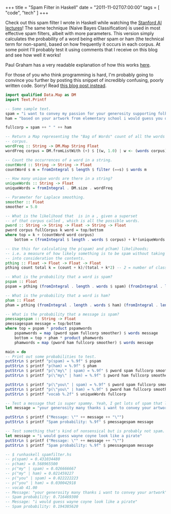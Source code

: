 +++
title = "Spam Filter in Haskell"
date = "2011-11-02T07:00:00"
tags = [ "code", "tech" ]
+++

Check out this spam filter I wrote in Haskell while watching the
[Stanford AI lectures](http://ai-class.com)! The same technique (Naive
Bayes Classification) is used in most effective spam filters, albeit
with more parameters. This version simply calculates the probability of
a word being either spam or ham (the technical term for non-spam), based
on how frequently it occurs in each corpus. At some point I'll probably
test it using comments that I receive on this blog and see how well it
works!

Paul Graham has a very readable explanation of how this works
[here](http://www.paulgraham.com/spam.html).

For those of you who think programming is hard, I'm probably going to
convince you further by posting this snippet of incredibly confusing,
poorly written code. Sorry! Read [this blog post
instead](/2010/12/15/exams-are-almost-over/).

~~~haskell
import qualified Data.Map as DM
import Text.Printf

-- Some sample text.
spam = "i want to convey my passion for your generosity supporting folks that require assistance with the topic your very own"
ham = "based on your artwork from elementary school i would guess you drew panels 1 and 4 and the camera on wayne coyne microphone you look like a pirate"

fullcorp = spam ++ " " ++ ham

-- Return a Map representing the "Bag of Words" count of all the words in the
-- corpus.
wordFreq :: String -> DM.Map String Float
wordFreq corpus = DM.fromListWith (+) $ [(w, 1.0) | w <- (words corpus)]

-- Count the occurrences of a word in a string.
countWord :: String -> String -> Float
countWord s m = fromIntegral $ length $ filter (==s) $ words m

-- How many unique words are there in a string?
uniqueWords :: String -> Float
uniqueWords = fromIntegral . DM.size . wordFreq

-- Parameter for Laplace smoothing.
smoother :: Float
smoother = 5.0

-- What is the likelihood that  is in a , given a superset
-- of that corpus called , which is all the possible words.
pword :: String -> String -> Float -> String -> Float
pword corpus fullCorpus k word = top/bottom
where top = k + (countWord word corpus)
    bottom = (fromIntegral $ length . words $ corpus) + k*(uniqueWords fullCorpus)

-- Use this for calculating the p(spam) and p(ham) likelihoods;
-- i.e. a measure of how likely something is to be spam without taking
-- into consideration the contents.
pthing :: Float -> Float -> Float -> Float
pthing count total k = (count + k)/(total + k*2) -- 2 = number of classes (spam, ham)

-- What is the probability that a word is spam?
pspam :: Float
pspam = pthing (fromIntegral . length . words $ spam) (fromIntegral . length . words $ fullcorp) smoother

-- What is the probability that a word is ham?
pham :: Float
pham = pthing (fromIntegral . length . words $ ham) (fromIntegral . length . words $ fullcorp) smoother

-- What is the probability that a message is spam?
pmessagespam :: String -> Float
pmessagespam message = top/bottom
where top = pspam * product pspamwords
    pspamwords = map (pword spam fullcorp smoother) $ words message
    bottom = top + pham * product phamwords
    phamwords = map (pword ham fullcorp smoother) $ words message

main = do
-- Print out some probabilities to test.
putStrLn $ printf "p(spam) = %.9f" $ pspam
putStrLn $ printf "p(ham) = %.9f" $ pham
putStrLn $ printf "p(\"my\" | spam) = %.9f" $ pword spam fullcorp smoother "my"
putStrLn $ printf "p(\"my\" | ham) = %.9f" $ pword ham fullcorp smoother "my"

putStrLn $ printf "p(\"you\" | spam) = %.9f" $ pword spam fullcorp smoother "you"
putStrLn $ printf "p(\"you\" | ham) = %.9f" $ pword ham fullcorp smoother "you"
putStrLn $ printf "vocab %.2f" $ uniqueWords fullcorp

-- Test a message that is super spammy. Yeah, I get lots of spam that looks like this.
let message = "your generosity many thanks i want to convey your artwork"

putStrLn $ printf ("Message: \"" ++ message ++ "\"")
putStrLn $ printf "Spam probability: %.9f" $ pmessagespam message

-- Test something that's kind of nonsensical but is probably not spam.
let message = "i would guess wayne coyne look like a pirate"
putStrLn $ printf ("Message: \"" ++ message ++ "\"")
putStrLn $ printf "Spam probability: %.9f" $ pmessagespam message

-- $ runhaskell spamfilter.hs
-- p(spam) = 0.431034480
-- p(ham) = 0.568965500
-- p("my" | spam) = 0.026666667
-- p("my" | ham) = 0.021459227
-- p("you" | spam) = 0.022222223
-- p("you" | ham) = 0.030042918
-- vocab 41.00
-- Message: "your generosity many thanks i want to convey your artwork"
-- Spam probability: 0.716469300
-- Message: "i would guess wayne coyne look like a pirate"
-- Spam probability: 0.194385620
~~~

